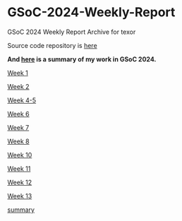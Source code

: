 # GSoC-2024-Weekly-Report

GSoC 2024 Weekly Report Archive for texor

Source code repository is [here](https://github.com/fzyxh/texor)

**And [here](https://fzyxh.github.io/GSoC-2024-Weekly-Report/summary/summary.html) is a summary of my work in GSoC 2024.**

[Week 1](./week1/week1.html)

[Week 2](./week2/week2.html)

[Week 4-5](./week4-5/week4.html)

[Week 6](./week6/week6.html)

[Week 7](./week7/week7.html)

[Week 8](./week8/week8.html)

[Week 10](./week10/week10.html)

[Week 11](./week11/week11.html)

[Week 12](./week12/week12.html)

[Week 13](./week13/week13.html)

[summary](./summary/summary.html)